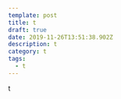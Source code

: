 ```yaml
---
template: post
title: t
draft: true
date: 2019-11-26T13:51:38.902Z
description: t
category: t
tags:
  - t
---
```

t
